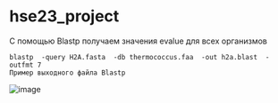# hse23_project
С помощью Blastp получаем значения evalue для всех организмов
```
blastp  -query H2A.fasta  -db thermococcus.faa  -out h2a.blast  -outfmt 7
Пример выходного файла Blastp
```
![image](https://github.com/Dianak6/hse23_project/assets/114064027/fb3c2618-7095-4156-9bd3-c4107638bdae)
